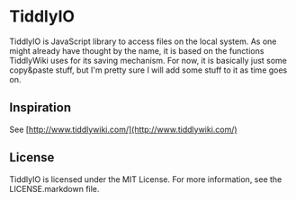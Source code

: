# TiddlyIO
TiddlyIO is JavaScript library to access files on the local system. As one might already have thought by the name, it is based on the functions TiddlyWiki uses for its saving mechanism. For now, it is basically just some copy&paste stuff, but I'm pretty sure I will add some stuff to it as time goes on.

## Inspiration
See [http://www.tiddlywiki.com/](http://www.tiddlywiki.com/)

## License
TiddlyIO is licensed under the MIT License. For more information, see the LICENSE.markdown file.